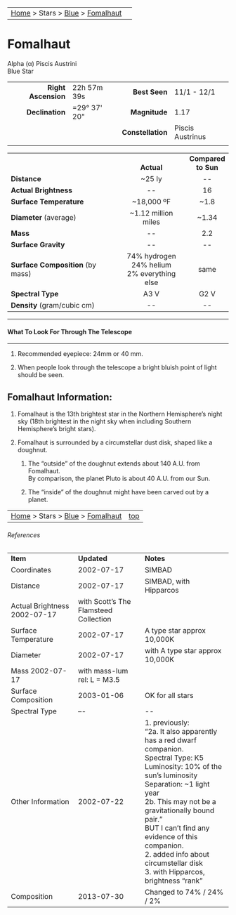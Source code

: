 <script src="/js/whatsup.js"></script>
<script type="text/javascript">
	var objectName ="Fomalhaut"
	var objectDesc ="Alpha Piscis Austrini</br>Blue Star<br/>in the Constellation<br/>Piscis Asutrinus"
	var objectImage=""
</script>

|    |    |
|:---|---:|
|[Home](/notes/#object-notes) > Stars > [Blue](../!blue-stars) > [Fomalhaut](#fomalhaut)|  <div id=whatsup></div> |

# Fomalhaut
Alpha (&alpha;) Piscis Austrini<br/>
Blue Star

|   |   |   |   |
|--:|:--|--:|:--|
|**Right Ascension**|22h 57m 39s|**Best Seen**|11/1 - 12/1|
|**Declination**|=29&deg; 37' 20"|**Magnitude**|1.17|
|   |   |**Constellation**|Piscis Austrinus|
|   |   |   |   |


|   |   |   |
|---|:---:|:---:|
|   | <br/>**Actual**| **Compared<br/>to Sun** |
|**Distance** | ~25 ly | -- |
|**Actual Brightness**	 | --	 | 16 |
|**Surface Temperature** | ~18,000 ºF | ~1.8 |
|**Diameter** (average)  | ~1.12 million miles | ~1.34 |
|**Mass**	             | -- | 2.2 |
|**Surface Gravity**	 | -- | -- |
|**Surface Composition** (by mass) |74% hydrogen<br/>24% helium<br/>2% everything else| same |
|**Spectral Type**       | A3 V | G2 V | 
|**Density** (gram/cubic cm) | -- | -- | 

---
#### What To Look For Through The Telescope
---	

1. Recommended eyepiece: 24mm or 40 mm.

1. When people look through the telescope a bright bluish point of light should be seen.

## Fomalhaut Information:

1. Fomalhaut is the 13th brightest star in the Northern Hemisphere’s night sky (18th brightest in the night sky when including Southern Hemisphere’s bright stars).

1. Fomalhaut is surrounded by a circumstellar dust disk, shaped like a doughnut.

    1.  The “outside” of the doughnut extends about 140 A.U. from Fomalhaut.<br/>By comparison, the planet Pluto is about 40 A.U. from our Sun.

    1.  The “inside” of the doughnut might have been carved out by a planet.



|    |    |
|:---|---:|
|[Home](/notes/#object-notes) > Stars > [Blue](../!blue-stars) > [Fomalhaut](#fomalhaut) | [top](#fomalhaut) |

###### References

|   |   |   |
|---|---|---|
|**Item**|**Updated**|**Notes**| 
| Coordinates | 2002-07-17 | SIMBAD |
| Distance | 2002-07-17 | SIMBAD, with Hipparcos|
| Actual Brightness 2002-07-17 | with Scott’s The Flamsteed Collection|
| Surface Temperature | 2002-07-17 | A type star approx 10,000K|
| Diameter | 2002-07-17 | with A type star approx 10,000K |
| Mass 2002-07-17 | with mass-lum rel: L = M3.5 |
| Surface Composition | 2003-01-06 | OK for all stars|
| Spectral Type | –- | -- |
| Other Information | 2002-07-22 |1.  previously: <br/>“2a.  It also apparently has a red dwarf companion.<br/>Spectral Type: K5<br/>Luminosity: 10% of the sun’s luminosity<br/>Separation: ~1 light year<br/>2b.  This may not be a gravitationally bound pair.”<br/>BUT I can’t find any evidence of this companion.<br/>2.  added info about circumstellar disk<br/>3.  with Hipparcos, brightness “rank” |
| Composition | 2013-07-30 | Changed to 74% / 24% / 2% |
